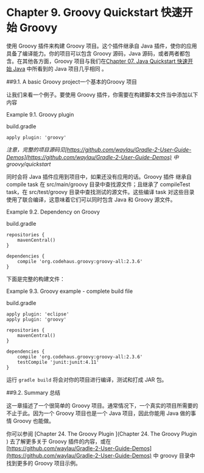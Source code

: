 Chapter 9. Groovy Quickstart 快速开始 Groovy
===================

使用  Groovy 插件来构建  Groovy 项目。这个插件继承自  Java 插件，使你的应用具备了编译能力。你的项目可以包含 Groovy 源码，Java 源码，或者两者都包含。在其他各方面，Groovy 项目与我们在[Chapter 07. Java Quickstart 快速开始 Java](https://github.com/waylau/Gradle-2-User-Guide/blob/master/Chapter%2007.%20Java%20Quickstart%20%E5%BF%AB%E9%80%9F%E5%BC%80%E5%A7%8B%20Java.md) 中所看到的 Java 项目几乎相同 。

##9.1. A basic Groovy project一个基本的Groovy 项目

让我们来看一个例子。要使用 Groovy 插件，你需要在构建脚本文件当中添加以下内容

Example 9.1. Groovy plugin

build.gradle

	apply plugin: 'groovy'

*注意，完整的项目源码见[https://github.com/waylau/Gradle-2-User-Guide-Demos](https://github.com/waylau/Gradle-2-User-Guide-Demos) 中 groovy/quickstart*

同时会将 Java 插件应用到项目中，如果还没有应用的话。Groovy 插件 继承自  compile task 在 src/main/groovy 目录中查找源文件；且继承了 compileTest task，在 src/test/groovy 目录中查找测试的源文件。这些编译 task 对这些目录使用了联合编译，这意味着它们可以同时包含  Java 和 Groovy  源文件。

Example 9.2. Dependency on Groovy

build.gradle

	repositories {
	    mavenCentral()
	}
	
	dependencies {
	    compile 'org.codehaus.groovy:groovy-all:2.3.6'
	}

下面是完整的构建文件：

Example 9.3. Groovy example - complete build file

build.gradle

	apply plugin: 'eclipse'
	apply plugin: 'groovy'
	
	repositories {
	    mavenCentral()
	}
	
	dependencies {
	    compile 'org.codehaus.groovy:groovy-all:2.3.6'
	    testCompile 'junit:junit:4.11'
	}

运行 `gradle build` 将会对你的项目进行编译，测试和打成 JAR 包。

##9.2. Summary 总结

这一章描述了一个很简单的 Groovy 项目。通常情况下，一个真实的项目所需要的不止于此。因为一个 Groovy 项目也是一个 Java 项目，因此你能用 Java 做的事情 Groovy 也能做。

你可以参阅 [Chapter 24. The Groovy Plugin ](Chapter 24. The Groovy Plugin ) 去了解更多关于 Groovy 插件的内容，或在 [https://github.com/waylau/Gradle-2-User-Guide-Demos](https://github.com/waylau/Gradle-2-User-Guide-Demos) 中 groovy 目录中找到更多的 Groovy 项目示例。